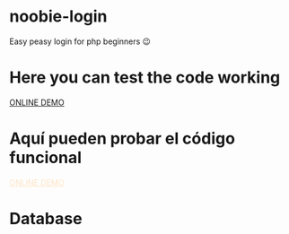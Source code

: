# noobie-login
Easy peasy login for php beginners 😉

# Here you can test the code working
<a href="https://zacheems.com/demos/noobieLogin/index.php">ONLINE DEMO</a>

# Aquí pueden probar el código funcional
<a href="https://zacheems.com/demos/noobieLogin/index.php" style="color:bisque;">ONLINE DEMO</a>

# Database 
